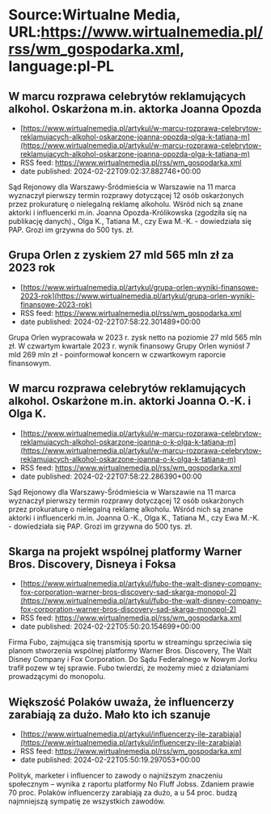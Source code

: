 # Source:Wirtualne Media, URL:https://www.wirtualnemedia.pl/rss/wm_gospodarka.xml, language:pl-PL

## W marcu rozprawa celebrytów reklamujących alkohol. Oskarżona m.in. aktorka Joanna Opozda
 - [https://www.wirtualnemedia.pl/artykul/w-marcu-rozprawa-celebrytow-reklamujacych-alkohol-oskarzone-joanna-opozda-olga-k-tatiana-m](https://www.wirtualnemedia.pl/artykul/w-marcu-rozprawa-celebrytow-reklamujacych-alkohol-oskarzone-joanna-opozda-olga-k-tatiana-m)
 - RSS feed: https://www.wirtualnemedia.pl/rss/wm_gospodarka.xml
 - date published: 2024-02-22T09:02:37.882746+00:00

Sąd Rejonowy dla Warszawy-Śródmieścia w Warszawie na 11 marca wyznaczył pierwszy termin rozprawy dotyczącej 12 osób oskarżonych przez prokuraturę o nielegalną reklamę alkoholu. Wśród nich są znane aktorki i influencerki m.in. Joanna Opozda-Królikowska (zgodziła się na publikację danych)., Olga K., Tatiana M., czy Ewa M.-K. - dowiedziała się PAP. Grozi im grzywna do 500 tys. zł.

## Grupa Orlen z zyskiem 27 mld 565 mln zł za 2023 rok
 - [https://www.wirtualnemedia.pl/artykul/grupa-orlen-wyniki-finansowe-2023-rok](https://www.wirtualnemedia.pl/artykul/grupa-orlen-wyniki-finansowe-2023-rok)
 - RSS feed: https://www.wirtualnemedia.pl/rss/wm_gospodarka.xml
 - date published: 2024-02-22T07:58:22.301489+00:00

Grupa Orlen wypracowała w 2023 r. zysk netto na poziomie 27 mld 565 mln zł. W czwartym kwartale 2023 r. wynik finansowy Grupy Orlen wyniósł 7 mld 269 mln zł - poinformował koncern w czwartkowym raporcie finansowym.

## W marcu rozprawa celebrytów reklamujących alkohol. Oskarżone m.in. aktorki Joanna O.-K. i Olga K.
 - [https://www.wirtualnemedia.pl/artykul/w-marcu-rozprawa-celebrytow-reklamujacych-alkohol-oskarzone-joanna-o-k-olga-k-tatiana-m](https://www.wirtualnemedia.pl/artykul/w-marcu-rozprawa-celebrytow-reklamujacych-alkohol-oskarzone-joanna-o-k-olga-k-tatiana-m)
 - RSS feed: https://www.wirtualnemedia.pl/rss/wm_gospodarka.xml
 - date published: 2024-02-22T07:58:22.286390+00:00

Sąd Rejonowy dla Warszawy-Śródmieścia w Warszawie na 11 marca wyznaczył pierwszy termin rozprawy dotyczącej 12 osób oskarżonych przez prokuraturę o nielegalną reklamę alkoholu. Wśród nich są znane aktorki i influencerki m.in. Joanna O.-K., Olga K., Tatiana M., czy Ewa M.-K. - dowiedziała się PAP. Grozi im grzywna do 500 tys. zł.

## Skarga na projekt wspólnej platformy Warner Bros. Discovery, Disneya i Foksa
 - [https://www.wirtualnemedia.pl/artykul/fubo-the-walt-disney-company-fox-corporation-warner-bros-discovery-sad-skarga-monopol-2](https://www.wirtualnemedia.pl/artykul/fubo-the-walt-disney-company-fox-corporation-warner-bros-discovery-sad-skarga-monopol-2)
 - RSS feed: https://www.wirtualnemedia.pl/rss/wm_gospodarka.xml
 - date published: 2024-02-22T05:50:20.154699+00:00

Firma Fubo, zajmująca się transmisją sportu w streamingu sprzeciwia się planom stworzenia wspólnej platformy Warner Bros. Discovery, The Walt Disney Company i Fox Corporation. Do Sądu Federalnego w Nowym Jorku trafił pozew w tej sprawie. Fubo twierdzi, że możemy mieć z działaniami prowadzącymi do monopolu.

## Większość Polaków uważa, że influencerzy zarabiają za dużo. Mało kto ich szanuje
 - [https://www.wirtualnemedia.pl/artykul/influencerzy-ile-zarabiaja](https://www.wirtualnemedia.pl/artykul/influencerzy-ile-zarabiaja)
 - RSS feed: https://www.wirtualnemedia.pl/rss/wm_gospodarka.xml
 - date published: 2024-02-22T05:50:19.297053+00:00

Polityk, marketer i influencer to zawody o najniższym znaczeniu społecznym – wynika z raportu platformy No Fluff Jobss. Zdaniem prawie 70 proc. Polaków influencerzy zarabiają za dużo, a u 54 proc. budzą najmniejszą sympatię ze wszystkich zawodów.

